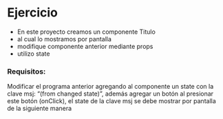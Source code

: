# Ejercicio

- En este proyecto creamos un componente Titulo
- al cual lo mostramos por pantalla
- modifique componente anterior mediante props
- utilizo state

### Requisitos:

Modificar el programa anterior agregando al componente un state con la clave msj:
“(from changed state)”, además agregar un botón al presionar este botón (onClick),
el state de la clave msj se debe mostrar por pantalla de la siguiente manera
